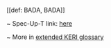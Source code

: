 [[def: BADA, BADA]]

~ Spec-Up-T link: <a href='https://weboftrust.github.io/WOT-terms/docs/glossary/BADA'>here</a>

~ More in <a href="https://weboftrust.github.io/WOT-terms/docs/glossary/BADA">extended KERI glossary</a>
